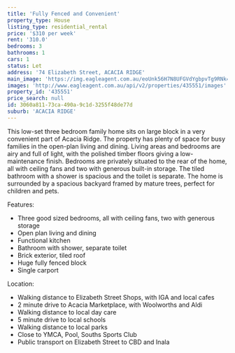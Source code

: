 ```yaml
---
title: 'Fully Fenced and Convenient'
property_type: House
listing_type: residential_rental
price: '$310 per week'
rent: '310.0'
bedrooms: 3
bathrooms: 1
cars: 1
status: Let
address: '74 Elizabeth Street, ACACIA RIDGE'
main_image: 'https://img.eagleagent.com.au/eoUnk56H7N8UFGVdYgbpvTg9RNk=/1280x854/smart/https://s3-us-west-2.amazonaws.com/eagleagent-orig/images/6825507/425174054-image-M.jpg'
images: 'http://www.eagleagent.com.au/api/v2/properties/435551/images'
property_id: '435551'
price_search: null
id: 3060a811-73ca-490a-9c1d-3255f48de77d
suburb: 'ACACIA RIDGE'
---
```

This low-set three bedroom family home sits on large block in a very convenient part of Acacia Ridge. The property has plenty of space for busy families in the open-plan living and dining. Living areas and bedrooms are airy and full of light, with the polished timber floors giving a low-maintenance finish. Bedrooms are privately situated to the rear of the home, all with ceiling fans and two with generous built-in storage. The tiled bathroom with a shower is spacious and the toilet is separate. The home is surrounded by a spacious backyard framed by mature trees, perfect for children and pets.

Features:

*  Three good sized bedrooms, all with ceiling fans, two with generous storage
*  Open plan living and dining
*  Functional kitchen
*  Bathroom with shower, separate toilet
*  Brick exterior, tiled roof
*  Huge fully fenced block
*  Single carport

Location:

*  Walking distance to Elizabeth Street Shops, with IGA and local cafes
*  2 minute drive to Acacia Marketplace, with Woolworths and Aldi
*  Walking distance to local day care
*  5 minute drive to local schools
*  Walking distance to local parks
*  Close to YMCA, Pool, Souths Sports Club
*  Public transport on Elizabeth Street to CBD and Inala